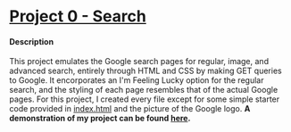 # [Project 0 - Search](https://cs50.harvard.edu/web/2020/projects/0/search)

#### Description
This project emulates the Google search pages for regular, image, and advanced search, entirely through HTML and CSS by making GET queries to Google.  It encorporates an I'm Feeling Lucky option for the regular search, and the styling of each page resembles that of the actual Google pages.  For this project, I created every file except for some simple starter code provided in [index.html](index.html) and the picture of the Google logo.  **A demonstration of my project can be found [here](https://youtu.be/iLfOyNap1KU).**
